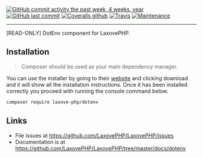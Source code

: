 [![GitHub commit activity the past week, 4 weeks, year](https://img.shields.io/github/commit-activity/y/LaxovePHP/DotEnv.svg?style=flat-square)](https://github.com/LaxovePHP/DotEnv/graphs/commit-activity) [![GitHub last commit](https://img.shields.io/github/last-commit/LaxovePHP/DotEnv.svg?style=flat-square)](https://github.com/LaxovePHP/DotEnv/commits/master) [![Coveralls github](https://img.shields.io/coveralls/github/LaxovePHP/DotEnv.svg?style=flat-square)](https://coveralls.io/github/LaxovePHP/DotEnv) [![Travis](https://img.shields.io/travis/LaxovePHP/DotEnv.svg?style=flat-square)](https://travis-ci.org/LaxovePHP/DotEnv) [![Maintenance](https://img.shields.io/maintenance/yes/2018.svg?style=flat-square)]()

--------
[READ-ONLY] DotEnv component for LaxovePHP.

## Installation
> Composer should be used as your main dependency manager.

You can use the installer by going to their [website](https://getcomposer.org/) and clicking download and it will show all the installation instructions. Once it has been installed correctly you proceed with running the console command below.

```sh
composer require laxove-php/dotenv
```
## Links
- File issues at <https://github.com/LaxovePHP/LaxovePHP/issues>
- Documentation is at <https://github.com/LaxovePHP/LaxovePHP/tree/master/docs/dotenv>
